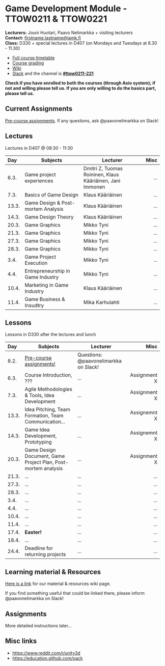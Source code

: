 # Game Development Module - TTOW0211 & TTOW0221

**Lecturers:** Jouni Huotari, Paavo Nelimarkka + visiting lecturers  
**Contact:** firstname.lastname@jamk.fi  
**Class:** D330 + special lectures in D407 (on Mondays and Tuesdays at 8.30 - 11.30)  

- [Full course timetable](https://docs.google.com/spreadsheets/d/1ShNeOn9NxLJRXbAWSBZQAN_UrCkyc1bE3_25_HNp-ao/edit?usp=sharing)
- [Course grading]()
- [Wiki](https://github.com/JAMK-IT/TTOW0211-221-game-development/wiki)
- [Slack](https://jamk-it.slack.com) and the channel is **[#ttow0211-221](https://jamk-it.slack.com/messages/ttow0211-221/)**

**Check if you have enrolled to both the courses (through Asio system); if not and willing please tell us. If you are only willing to do the basics part, please tell us.**

## Current Assignments

[Pre-course assignments](https://github.com/JAMK-IT/TTOW0211-221-game-development/wiki/pre-course-assignments). If any questions, ask @paavonelimarkka on Slack!

## Lectures

Lectures in D407 @ 08:30 - 11:30

| Day | Subjects | Lecturer | Misc |
|:--------|----------|------|----:|
| 6.3. | Game project experiences | Dmitri Z, Tuomas Roininen, Klaus Kääriäinen, Jani Immonen | ... |
| 7.3. | Basics of Game Design | Klaus Kääriäinen | ... |
| 13.3. | Game Design & Post-mortem Analysis | Klaus Kääriäinen | ... |
| 14.3. | Game Design Theory | Klaus Kääriäinen | ... |
| 20.3. | Game Graphics | Mikko Tyni | ... |
| 21.3. | Game Graphics | Mikko Tyni | ... |
| 27.3. | Game Graphics | Mikko Tyni | ... |
| 28.3. | Game Graphics | Mikko Tyni | ... |
| 3.4. | Game Project Execution | Mikko Tyni | ... |
| 4.4. | Entrepreneurship in Game Industry | Mikko Tyni | ... |
| 10.4. | Marketing in Game Industry | Klaus Kääriäinen | ... |
| 11.4. | Game Business & Insudtry | Mika Karhulahti | ... |

## Lessons

Lessons in D330 after the lectures and lunch

| Day | Subjects | Lecturer | Misc |
|:--------|----------|-----|----:|
| 8.2. | [Pre-course assignments!](https://github.com/JAMK-IT/TTOW0211-221-game-development/wiki/pre-course-assignments) | Questions: @paavonelimarkka on Slack! | |
| 6.3.  | Course Introduction, ??? | ... | Assignment X |
| 7.3.  | Agile Methodologies & Tools, Idea Development | ... | Assignment X |
| 13.3. | Idea Pitching, Team Formation, Team Communication... | ... | Assignemnt X |
| 14.3. | Game Idea Development, Prototyping | ... | Assignemnt X |
| 20.3. | Game Design Document, Game Project Plan, Post-mortem analysis | ... | Assignment X |
| 21.3. | ...  | ... | ... |
| 27.3. | ... | ... | ... |
| 28.3. | ... | ... | ... |
| 3.4.  | ... | ... | ... |
| 4.4.  | ... | ... | ... |
| 10.4. | ... | ... | ... |
| 11.4. | ... | ... | ... |
| 17.4. | **Easter!** | ... | ... |
| 18.4. | ... | ... | ... |
| 24.4. | Deadline for returning projects | ... | ... |




## Learning material & Resources

[Here is a link](https://github.com/JAMK-IT/TTOW0211-221-game-development/wiki/material) for our material & resources wiki page. 

If you find something useful that could be linked there, please inform @paavonelimarkka on Slack!

## Assignments

More detailed instructions later...

## Misc links

- https://www.reddit.com/r/unity3d
- https://education.github.com/pack

